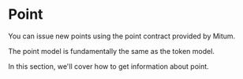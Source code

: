 # Point

You can issue new points using the point contract provided by Mitum.

The point model is fundamentally the same as the token model.

In this section, we'll cover how to get information about point.

